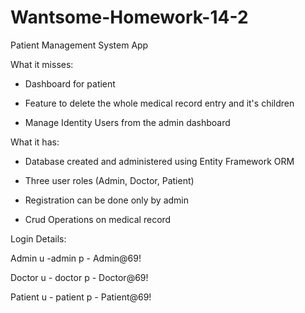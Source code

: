 # Wantsome-Homework-14-2

Patient Management System App

What it misses:

- Dashboard for patient

- Feature to delete the whole medical record entry and it's children

- Manage Identity Users from the admin dashboard

What it has:

- Database created and administered using Entity Framework ORM

- Three user roles (Admin, Doctor, Patient)

- Registration can be done only by admin

- Crud Operations on medical record



Login Details:

Admin u -admin p - Admin@69!

Doctor u - doctor p - Doctor@69!

Patient u - patient p - Patient@69!

